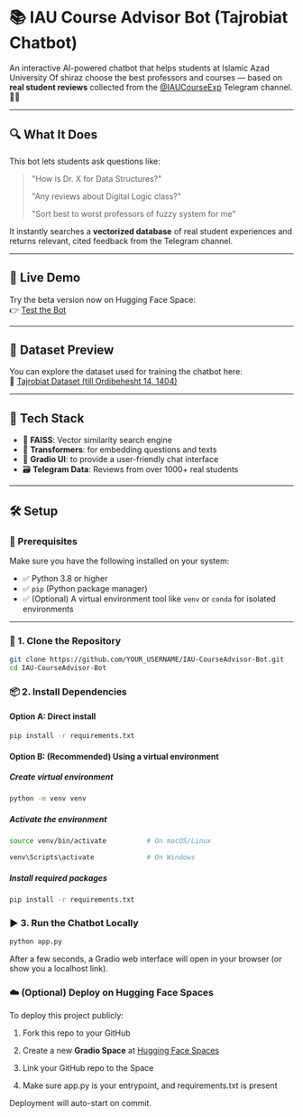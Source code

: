 # 📚 IAU Course Advisor Bot (Tajrobiat Chatbot)

An interactive AI-powered chatbot that helps students at Islamic Azad University Of shiraz choose the best professors and courses — based on **real student reviews** collected from the [@IAUCourseExp](https://t.me/IAUCourseExp) Telegram channel. 🤖✨

---

## 🔍 What It Does

This bot lets students ask questions like:

> "How is Dr. X for Data Structures?"
> 
> "Any reviews about Digital Logic class?"
> 
> "Sort best to worst professors of fuzzy system for me"  

It instantly searches a **vectorized database** of real student experiences and returns relevant, cited feedback from the Telegram channel.

---

## 🚀 Live Demo

Try the beta version now on Hugging Face Space:  
👉 [Test the Bot](https://huggingface.co/spaces/IAUCourseExp/Tajrobiat_Bot)

---

## 📂 Dataset Preview

You can explore the dataset used for training the chatbot here:  
📎 [Tajrobiat Dataset (till Ordibehesht 14, 1404)](https://huggingface.co/datasets/IAUCourseExp/TajrobiatExpriences-till14ordibehest1404)

---

## 🧠 Tech Stack

- 🔎 **FAISS**: Vector similarity search engine
- 💬 **Transformers**: for embedding questions and texts
- 🧰 **Gradio UI**: to provide a user-friendly chat interface
- 🗃️ **Telegram Data**: Reviews from over 1000+ real students

---

## 🛠️ Setup

### 🔧 Prerequisites

Make sure you have the following installed on your system:

- ✅ Python 3.8 or higher
- ✅ `pip` (Python package manager)
- ✅ (Optional) A virtual environment tool like `venv` or `conda` for isolated environments

---

### 🔽 1. Clone the Repository

```bash
git clone https://github.com/YOUR_USERNAME/IAU-CourseAdvisor-Bot.git
cd IAU-CourseAdvisor-Bot
```

### 📦 2. Install Dependencies

#### Option A: Direct install

```bash
pip install -r requirements.txt
```

#### Option B: (Recommended) Using a virtual environment

##### Create virtual environment  

```bash
python -m venv venv  
```

##### Activate the environment  

```bash
source venv/bin/activate          # On macOS/Linux
```
```bash  
venv\Scripts\activate             # On Windows  
```

##### Install required packages  

```bash
pip install -r requirements.txt   
```

### ▶️ 3. Run the Chatbot Locally

```bash
python app.py   
```

After a few seconds, a Gradio web interface will open in your browser (or show you a localhost link).

### ☁️ (Optional) Deploy on Hugging Face Spaces

To deploy this project publicly:

1.  Fork this repo to your GitHub
    
2.  Create a new **Gradio Space** at [Hugging Face Spaces](https://huggingface.co/spaces)
    
3.  Link your GitHub repo to the Space
    
4.  Make sure app.py is your entrypoint, and requirements.txt is present
    

Deployment will auto-start on commit.
